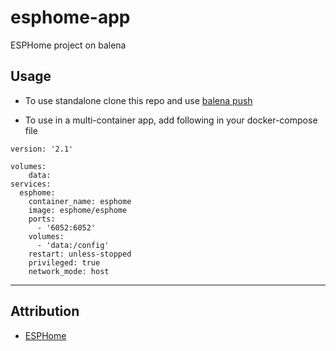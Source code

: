 # esphome-app

ESPHome project on balena
## Usage 

- To use standalone clone this repo and use [balena push](https://www.balena.io/docs/learn/deploy/deployment/#balena-push)

- To use in a multi-container app, add following in your docker-compose file

```
version: '2.1'

volumes:
    data:
services:
  esphome:
    container_name: esphome
    image: esphome/esphome
    ports:
      - '6052:6052'
    volumes:
      - 'data:/config'
    restart: unless-stopped
    privileged: true
    network_mode: host
 ``` 
---------
## Attribution

* [ESPHome](http://esphome.io)